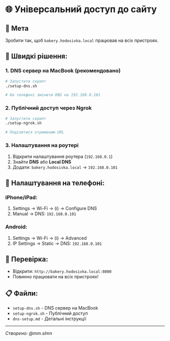 # 🌐 Універсальний доступ до сайту

## 🎯 Мета
Зробити так, щоб `bakery.hodosivka.local` працював на всіх пристроях.

## 🚀 Швидкі рішення:

### **1. DNS сервер на MacBook (рекомендовано)**
```bash
# Запустити скрипт
./setup-dns.sh

# На телефоні змінити DNS на 192.168.0.101
```

### **2. Публічний доступ через Ngrok**
```bash
# Запустити скрипт
./setup-ngrok.sh

# Поділитися отриманим URL
```

### **3. Налаштування на роутері**
1. Відкрити налаштування роутера (`192.168.0.1`)
2. Знайти **DNS** або **Local DNS**
3. Додати: `bakery.hodosivka.local` → `192.168.0.101`

## 📱 Налаштування на телефоні:

### **iPhone/iPad:**
1. Settings → Wi-Fi → (i) → Configure DNS
2. Manual → DNS: `192.168.0.101`

### **Android:**
1. Settings → Wi-Fi → (i) → Advanced
2. IP Settings → Static → DNS: `192.168.0.101`

## 🎯 Перевірка:
- Відкрити: `http://bakery.hodosivka.local:8000`
- Повинно працювати на всіх пристроях!

## 📋 Файли:
- `setup-dns.sh` - DNS сервер на MacBook
- `setup-ngrok.sh` - Публічний доступ
- `dns-setup.md` - Детальні інструкції

---
*Створено: @mm.slmn* 